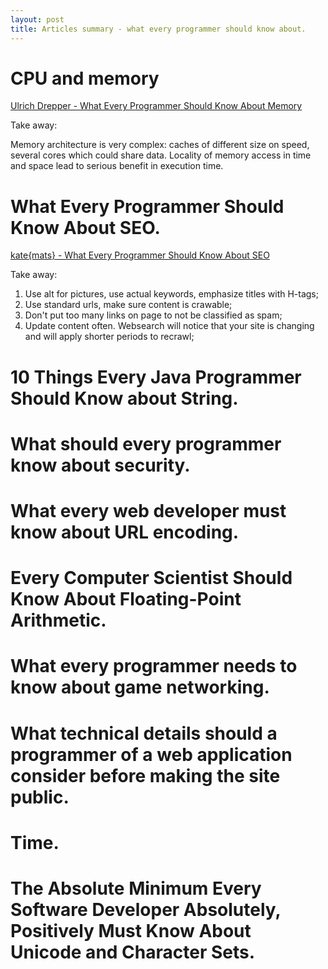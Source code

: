 ```yaml
---
layout: post
title: Articles summary - what every programmer should know about.
---
```


# CPU and memory

[Ulrich Drepper - What Every Programmer Should Know About Memory](http://www.akkadia.org/drepper/cpumemory.pdf)

Take away:

Memory architecture is very complex: caches of different size on speed, several cores which could share data. Locality of memory access in time and space lead to serious benefit in execution time.

# What Every Programmer Should Know About SEO.

[kate{mats} - What Every Programmer Should Know About SEO](http://katemats.com/what-every-programmer-should-know-about-seo/)

Take away:

1. Use alt for pictures, use actual keywords, emphasize titles with H-tags;
2. Use standard urls, make sure content is crawable;
3. Don't put too many links on page to not be classified as spam;
4. Update content often. Websearch will notice that your site is changing and will apply shorter periods to recrawl;

# 10 Things Every Java Programmer Should Know about String.

# What should every programmer know about security.

# What every web developer must know about URL encoding.

# Every Computer Scientist Should Know About Floating-Point Arithmetic.

# What every programmer needs to know about game networking.

# What technical details should a programmer of a web application consider before making the site public.

# Time.

# The Absolute Minimum Every Software Developer Absolutely, Positively Must Know About Unicode and Character Sets.
